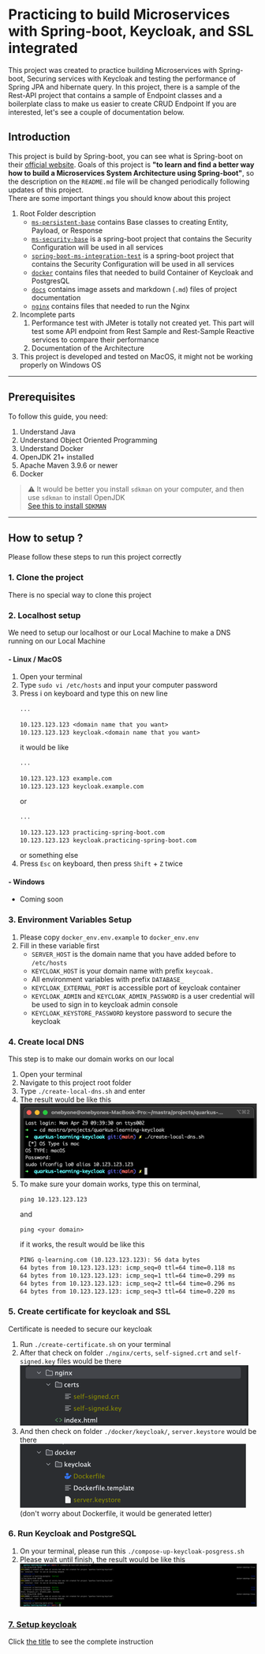 # Practicing to build Microservices with Spring-boot, Keycloak, and SSL integrated
This project was created to practice building Microservices with Spring-boot, Securing services with Keycloak and testing the performance of Spring JPA and hibernate query.
In this project, there is a sample of the Rest-API project that contains a sample of Endpoint classes and a boilerplate class to make us easier to create CRUD Endpoint 
If you are interested, let's see a couple of documentation below.


## Introduction
This project is build by Spring-boot, you can see what is Spring-boot on their [official website](https://docs.spring.io/spring-boot/index.html).
Goals of this project is <strong>"to learn and find a better way how to build a Microservices System Architecture using Spring-boot"</strong>,
so the description on the ``README.md`` file will be changed periodically following updates of this project. <br/>
There are some important things you should know about this project
1. Root Folder description
    - [`ms-persistent-base`](/ms-persistent-base) contains Base classes to creating Entity, Payload, or Response
    - [`ms-security-base`](/ms-security-base) is a spring-boot project that contains the Security Configuration will be used in all services
    - [`spring-boot-ms-integration-test`](/spring-boot-ms-integration-test) is a spring-boot project that contains the Security Configuration will be used in all services
    - [`docker`](/docker) contains files that needed to build Container of Keycloak and PostgresQL
    - [`docs`](/docs) contains image assets and markdown (`.md`) files of project documentation
    - [`nginx`](/nginx) contains files that needed to run the Nginx
2. Incomplete parts
    1. Performance test with JMeter is totally not created yet.
       This part will test some API endpoint from Rest Sample and Rest-Sample Reactive services to compare their performance
    2. Documentation of the Architecture
3. This project is developed and tested on MacOS, it might not be working properly on Windows OS

<hr/>

## Prerequisites
To follow this guide, you need:
1. Understand Java
2. Understand Object Oriented Programming
3. Understand Docker
4. OpenJDK 21+ installed
5. Apache Maven 3.9.6 or newer
6. Docker

> :warning: It would be better you install ``sdkman`` on your computer, and then use ``sdkman`` to install OpenJDK
> <br/> [See this to install ``SDKMAN`` ](https://sdkman.io/install)

<hr/>

## How to setup ?
Please follow these steps to run this project correctly
### 1. Clone the project
There is no special way to clone this project

### 2. Localhost setup
We need to setup our localhost or our Local Machine to make a DNS running on our Local Machine

#### - Linux / MacOS
1. Open your terminal
2. Type ``sudo vi /etc/hosts`` and input your computer password
3. Press i on keyboard and type this on new line
   ```shell
   ...
   
   10.123.123.123 <domain name that you want>
   10.123.123.123 keycloak.<domain name that you want>
   ```
   it would be like
    ```shell
   ...
   
   10.123.123.123 example.com 
   10.123.123.123 keycloak.example.com 
    ```
   or
    ```shell
   ...
   
   10.123.123.123 practicing-spring-boot.com
   10.123.123.123 keycloak.practicing-spring-boot.com 
    ```
   or something else
4. Press ``Esc`` on keyboard, then press ``Shift`` + ``Z`` twice

#### - Windows
- Coming soon

### 3. Environment Variables Setup
1. Please copy ``docker_env.env.example`` to ``docker_env.env``
2. Fill in these variable first
    - ``SERVER_HOST`` is the domain name that you have added before to ``/etc/hosts``
    - ``KEYCLOAK_HOST`` is your domain name with prefix ``keycoak.``
    - All environment variables with prefix ``DATABASE_``
    - ``KEYCLOAK_EXTERNAL_PORT`` is accessible port of keycloak container
    - ``KEYCLOAK_ADMIN`` and ``KEYCLOAK_ADMIN_PASSWORD`` is a user credential will be used to sign in to keycloak admin console
    - ``KEYCLOAK_KEYSTORE_PASSWORD`` keystore password to secure the keycloak

### 4. Create local DNS
This step is to make our domain works on our local
1. Open your terminal
2. Navigate to this project root folder
3. Type ``./create-local-dns.sh`` and enter
4. The result would be like this <br/>
   ![image](/docs/img/create-local-dns.png)
5. To make sure your domain works, type this on terminal,
   ```shell
   ping 10.123.123.123
   ```
   and
   ```shell
   ping <your domain>
   ```
   if it works, the result would be like this
   ```text
   PING q-learning.com (10.123.123.123): 56 data bytes
   64 bytes from 10.123.123.123: icmp_seq=0 ttl=64 time=0.118 ms
   64 bytes from 10.123.123.123: icmp_seq=1 ttl=64 time=0.299 ms
   64 bytes from 10.123.123.123: icmp_seq=2 ttl=64 time=0.296 ms
   64 bytes from 10.123.123.123: icmp_seq=3 ttl=64 time=0.220 ms
   ```

### 5. Create certificate for keycloak and SSL
Certificate is needed to secure our keycloak
1. Run ``./create-certificate.sh`` on your terminal
2. After that check on folder ``./nginx/certs``, ``self-signed.crt`` and ``self-signed.key`` files would be there <br/>
   ![image](/docs/img/nginx-certs.png)
3. And then check on folder ``./docker/keycloak/``, ``server.keystore`` would be there
   ![image](/docs/img/server-keystore.png) <br/>
   (don't worry about Dockerfile, it would be generated letter)

### 6. Run Keycloak and PostgreSQL
1. On your terminal, please run this ``./compose-up-keycloak-posgress.sh``
2. Please wait until finish, the result would be like this
   ![image](/docs/img/compose-up-keycloak-postgress.png)

### [7. Setup keycloak](/docs/keycloak-setup.md)
Click [the title](/docs/keycloak-setup.md) to see the complete instruction
